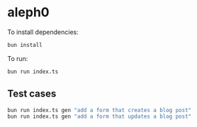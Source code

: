 # aleph0

To install dependencies:

```bash
bun install
```

To run:

```bash
bun run index.ts
```

## Test cases

```bash
bun run index.ts gen "add a form that creates a blog post"
bun run index.ts gen "add a form that updates a blog post"
```
